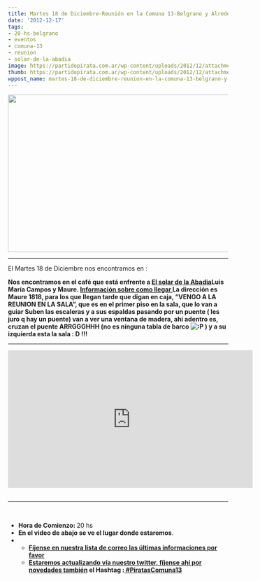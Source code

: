 ```yaml
---
title: Martes 18 de Diciembre-Reunión en la Comuna 13-Belgrano y Alrededores
date: '2012-12-17'
tags:
- 20-hs-belgrano
- eventos
- comuna-13
- reunion
- solar-de-la-abadia
image: https://partidopirata.com.ar/wp-content/uploads/2012/12/attachment-0001.jpg
thumb: https://partidopirata.com.ar/wp-content/uploads/2012/12/attachment-0001-150x150.jpg
wppost_name: martes-18-de-diciembre-reunion-en-la-comuna-13-belgrano-y-alrededores
---
```


<a href="https://partidopirata.com.ar/wp-content/uploads/2012/12/attachment-0001.jpg"><img class="aligncenter size-full wp-image-7885" title="attachment-0001" src="https://partidopirata.com.ar/wp-content/uploads/2012/12/attachment-0001.jpg" alt="" width="755" height="360" /></a>

<hr />

El Martes 18 de Diciembre nos encontramos en :

<strong><strong>Nos encontramos en el café que está enfrente a <a href="http://www.elsolarshopping.com.ar/%27%20target=">El solar de la Abadia</a>Luis María Campos y Maure. <a href="http://www.elsolarshopping.com.ar/comollegar.php" target="_blank">Información sobre como llegar
</a>La dirección es Maure 1818, para los que llegan tarde que digan en caja, “VENGO A LA REUNION EN LA SALA”, que es en el primer piso en la sala, que lo van a guiar
<em></em></strong></strong><strong>Suben las escaleras y a sus espaldas pasando por un puente ( les juro q hay un puente) van a ver una ventana de madera, ahi adentro es, cruzan el puente ARRGGGHHH (no es ninguna tabla de barco <img src="https://partidopirata.com.ar/wp-includes/images/smilies/icon_razz.gif" alt=":P" /> ) y a su izquierda esta la sala : D !!!</strong>

<hr />

<center>
<iframe src="http://www.youtube.com/embed/abOhtxNyVfo" frameborder="0" width="560" height="315"></iframe></center>&nbsp;

<hr />

&nbsp;
<ul>
	<li><strong>Hora de Comienzo: </strong>20 hs</li>
	<li><strong>En el video de abajo se ve el lugar donde estaremos</strong>.</li>
	<li>
<ul>
	<li><strong><a href="http://lists.partidopirata.com.ar/pipermail/general-partidopirata.com.ar/2012-December/thread.html" target="_blank">Fíjense en nuestra lista de correo las últimas informaciones por favor</a></strong></li>
	<li><strong><a href="https://twitter.com/PartidoPirataAr" target="_blank">Estaremos actualizando vía nuestro twitter, fíjense ahí por novedades también</a>
el Hashtag :<a href="https://twitter.com/search?q=%23PiratasComuna13&amp;src=hash" target="_blank"> #PiratasComuna13</a></strong></li>
</ul>
</li>
</ul>
